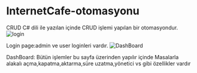 # InternetCafe-otomasyonu
CRUD
C# dili ile yazılan içinde CRUD işlemi yapılan bir otomasyondur.
![login](https://user-images.githubusercontent.com/109025120/218332950-9f744a59-6f64-4887-8c0a-285c76d9cdc3.png)




Login page:admin ve user loginleri vardır.
![DashBoard](https://user-images.githubusercontent.com/109025120/218332997-cee538fc-9837-4566-b4a6-dde847ff1b93.png)



DashBoard: Bütün işlemler bu sayfa üzerinden yapılır içinde Masalarla alakalı açma,kapatma,aktarma,süre uzatma,yönetici vs gibi özellikler vardır 
